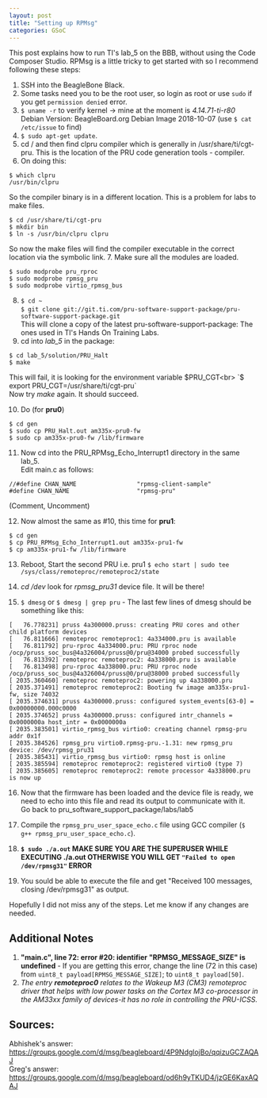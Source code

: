 ```yaml
---
layout: post
title: "Setting up RPMsg"
categories: GSoC
---
```


This post explains how to run TI's lab_5 on the BBB, without using the Code Composer Studio.
RPMsg is a little tricky to get started with so I recommend following these steps: 

1. SSH into the BeagleBone Black.
2. Some tasks need you to be the root user, so login as root or use `sudo` if you get `permission denied` error.
3. `$ uname -r` to verify kernel -> mine at the moment is _4.14.71-ti-r80_ <br>
Debian Version: BeagleBoard.org Debian Image 2018-10-07 (use `$ cat /etc/issue` to find)
4. `$ sudo apt-get update`.
5. cd / and then find clpru compiler which is generally in /usr/share/ti/cgt-pru. This is the location of the PRU code generation tools - compiler.
6. On doing this: 
```
$ which clpru
/usr/bin/clpru
``` 
So the compiler binary is in a different location. This is a problem for labs to make files.<br>
```
$ cd /usr/share/ti/cgt-pru
$ mkdir bin
$ ln -s /usr/bin/clpru clpru
```
So now the make files will find the compiler executable in the correct location via the symbolic link.
7. Make sure all the modules are loaded.<br>
```
$ sudo modprobe pru_rproc
$ sudo modprobe rpmsg_pru
$ sudo modprobe virtio_rpmsg_bus
```
8. `$ cd ~`<br>
`$ git clone git://git.ti.com/pru-software-support-package/pru-software-support-package.git`<br>
This will clone a copy of the latest pru-software-support-package: The ones used in TI's Hands On Training Labs.
9. cd into _lab_5_ in the package:
```
$ cd lab_5/solution/PRU_Halt
$ make
```
This will fail, it is looking for the environment variable $PRU_CGT<br>
`$ export PRU_CGT=/usr/share/ti/cgt-pru`<br>
Now try _make_ again. It should succeed.<br>

10. Do (for **pru0**)
```
$ cd gen
$ sudo cp PRU_Halt.out am335x-pru0-fw
$ sudo cp am335x-pru0-fw /lib/firmware
```

11. Now cd into the PRU_RPMsg_Echo_Interrupt1 directory in the same lab_5.<br>
Edit main.c as follows:
```
//#define CHAN_NAME					"rpmsg-client-sample"
#define CHAN_NAME					"rpmsg-pru"
```
(Comment, Uncomment)

12. Now almost the same as #10, this time for **pru1**:
```
$ cd gen
$ cp PRU_RPMsg_Echo_Interrupt1.out am335x-pru1-fw
$ cp am335x-pru1-fw /lib/firmware
```

13. Reboot, Start the second PRU i.e. pru1
`$ echo start | sudo tee /sys/class/remoteproc/remoteproc2/state`<br>

14. _cd /dev_ look for _rpmsg_pru31_ device file.  It will be there! <br>

15. `$ dmesg` or `$ dmesg | grep pru` - The last few lines of dmesg should be something like this:
```
[   76.778231] pruss 4a300000.pruss: creating PRU cores and other child platform devices
[   76.811666] remoteproc remoteproc1: 4a334000.pru is available
[   76.811792] pru-rproc 4a334000.pru: PRU rproc node /ocp/pruss_soc_bus@4a326004/pruss@0/pru@34000 probed successfully
[   76.813392] remoteproc remoteproc2: 4a338000.pru is available
[   76.813498] pru-rproc 4a338000.pru: PRU rproc node /ocp/pruss_soc_bus@4a326004/pruss@0/pru@38000 probed successfully
[ 2035.360460] remoteproc remoteproc2: powering up 4a338000.pru
[ 2035.371491] remoteproc remoteproc2: Booting fw image am335x-pru1-fw, size 74032
[ 2035.374631] pruss 4a300000.pruss: configured system_events[63-0] = 0x00000000.000c0000
[ 2035.374652] pruss 4a300000.pruss: configured intr_channels = 0x0000000a host_intr = 0x0000000a
[ 2035.383501] virtio_rpmsg_bus virtio0: creating channel rpmsg-pru addr 0x1f
[ 2035.384526] rpmsg_pru virtio0.rpmsg-pru.-1.31: new rpmsg_pru device: /dev/rpmsg_pru31
[ 2035.385431] virtio_rpmsg_bus virtio0: rpmsg host is online
[ 2035.385594] remoteproc remoteproc2: registered virtio0 (type 7)
[ 2035.385605] remoteproc remoteproc2: remote processor 4a338000.pru is now up
```

16. Now that the firmware has been loaded and the device file is ready, we need to echo into this file and read its output to communicate with it.<br>
Go back to pru_software_support_package/labs/lab5

17. Compile the `rpmsg_pru_user_space_echo.c` file using GCC compiler (`$ g++ rpmsg_pru_user_space_echo.c`).<br>

18. **`$ sudo ./a.out` MAKE SURE YOU ARE THE SUPERUSER WHILE EXECUTING ./a.out OTHERWISE YOU WILL GET `"Failed to open /dev/rpmsg31"` ERROR**

19. You sould be able to execute the file and get "Received 100 messages, closing /dev/rpmsg31" as output.


Hopefully I did not miss any of the steps.  Let me know if any changes are needed.

## Additional Notes
1. **"main.c", line 72: error #20: identifier "RPMSG_MESSAGE_SIZE" is undefined** - If you are getting this error, change the line (72 in this case) from `uint8_t payload[RPMSG_MESSAGE_SIZE]`; to `uint8_t payload[50]`.
2. _The entry **remoteproc0** relates to the Wakeup M3 (CM3) remoteproc driver that helps with low power tasks on the Cortex M3 co-processor in the AM33xx family of devices-it has no role in controlling the PRU-ICSS._

## Sources: 
Abhishek's answer: https://groups.google.com/d/msg/beagleboard/4P9NdglojBo/qqizuGCZAQAJ<br>
Greg's answer: https://groups.google.com/d/msg/beagleboard/od6h9yTKUD4/jzGE6KaxAQAJ

